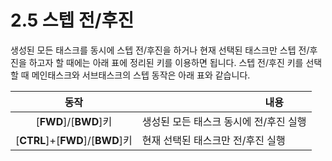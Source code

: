 # 2.5 스텝 전/후진

생성된 모든 태스크를 동시에 스텝 전/후진을 하거나 현재 선택된 태스크만 스텝 전/후진을 하고자 할 때에는 아래 표에 정리된 키를 이용하면 됩니다. 스텝 전/후진 키를 선택할 때 메인태스크와 서브태스크의 스텝 동작은 아래 표와 같습니다.

|               **동작**               | 　　　　　　　　　　**내용**       |
| :--------------------------------: | ---------------------- |
|       \[**FWD**]/\[**BWD**]키       | 생성된 모든 태스크 동시에 전/후진 실행 |
| \[**CTRL**]+\[**FWD**]/\[**BWD**]키 | 현재 선택된 태스크만 전/후진 실행    |
